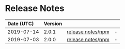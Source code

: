 # Release Notes

| Date (UTC) | Version |  |  |
| :-- | :-- | :--: | :-- |
| 2019-07-14 | 2.0.1 | [release notes](v2.0.1/README.md)/[npm](https://www.npmjs.com/package/@dagonmetric/ng-cache/v/2.0.1) | - |
| 2019-07-03 | 2.0.0 | [release notes](v2.0.0/README.md)/[npm](https://www.npmjs.com/package/@dagonmetric/ng-cache/v/2.0.0) | - |
